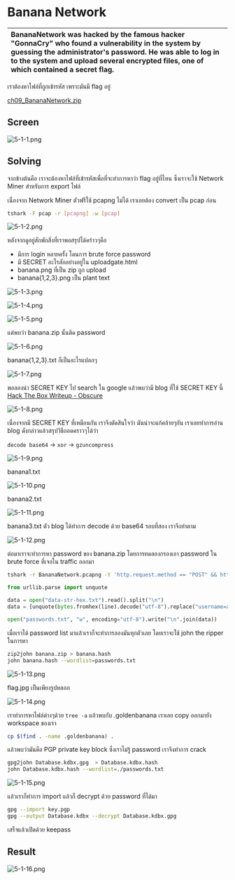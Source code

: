 # Banana Network

| BananaNetwork was hacked by the famous hacker "GonnaCry" who found a vulnerability in the system by guessing the administrator's password. He was able to log in to the system and upload several encrypted files, one of which contained a secret flag. |
|:-|

เราต้องหาไฟล์ที่ถูกเข้ารหัส เพราะมันมี flag อยู่

[ch09_BananaNetwork.zip](./files/ch09_BananaNetwork.zip)

## Screen

![5-1-1.png](./images/5-1-1.png)

## Solving

จากข้างต้นคือ เราจะต้องหาไฟล์ที่เข้ารหัสเพื่อที่จะทำการหาว่า flag อยู่ที่ไหน ซึ่งเราจะใช้ Network Miner สำหรับการ export ไฟล์

เนื่องจาก Network Miner ตัวฟรีใช้ pcapng ไม่ได้ เราเลยต้อง convert เป็น pcap ก่อน

```sh
tshark -F pcap -r [pcapng] -w [pcap]
```

![5-1-2.png](./images/5-1-2.png)

หลังจากดูอยู่สักพักสิ่งที่เราพอสรุปได้คร่าวๆคือ

- มีการ login หลายครั้ง โดนการ brute force password
- มี SECRET อะไรสักอย่างอยู่ใน uploadgate.html
- banana.png ที่เป็น zip ถูก upload
- banana{1,2,3}.png เป็น plant text

![5-1-3.png](./images/5-1-3.png)

![5-1-4.png](./images/5-1-4.png)

![5-1-5.png](./images/5-1-5.png)

แต่พบว่า banana.zip นั้นติด password

![5-1-6.png](./images/5-1-6.png)

banana{1,2,3}.txt ก็เป็นอะไรแปลกๆ

![5-1-7.png](./images/5-1-7.png)

พอลองนำ SECRET KEY ไป search ใน google แล้วพบว่ามี blog ที่ใช้ SECRET KEY นี้ [Hack The Box Writeup - Obscure](https://joshuanatan.medium.com/hack-bfc7c6528463)

![5-1-8.png](./images/5-1-8.png)

เนื่องจากมี SECRET KEY ที่เหมือนกัน เราจึงตัดสินใจว่า มันน่าจะแก้คล้ายๆกัน เราเลยทำการอ่าน blog ดังกล่าวแล้วสรุปวิธีถอดคราวๆได้ว่า

`decode base64` -> `xor` -> `gzuncompress`

![5-1-9.png](./images/5-1-9.png)

banana1.txt

![5-1-10.png](./images/5-1-10.png)

banana2.txt

![5-1-11.png](./images/5-1-11.png)

banana3.txt ตัว blog ได้ทำการ decode ด้วย base64 รอบที่สอง เราจึงทำตาม

![5-1-12.png](./images/5-1-12.png)

ต่อมาเราจะทำการหา password ของ banana.zip โดยการทดลองกรองเอา password ใน brute force ที่เจอใน traffic ออกมา

```sh
tshark -r BananaNetwork.pcapng -Y 'http.request.method == "POST" && http.content_type == "application/x-www-form-urlencoded"' -T fields -e http.file_data > data-str-hex.txt
```

```py
from urllib.parse import unquote

data = open("data-str-hex.txt").read().split("\n")
data = [unquote(bytes.fromhex(line).decode("utf-8").replace("username=admin&password=", "")) for line in data]

open("passwords.txt", "w", encoding="utf-8").write("\n".join(data))
```

เมื่อเราได้ password list มาแล้วเราก็จะทำการลองมันทุกตัวเลย โดยเราจะใช้ john the ripper ในการหา

```sh
zip2john banana.zip > banana.hash
john banana.hash --wordlist=passwords.txt
```

![5-1-13.png](./images/5-1-13.png)

flag.jpg เป็นเพียงรูปหลอก

![5-1-14.png](./images/5-1-14.png)

เราทำการหาไฟล์ต่างๆด้วย `tree -a` แล้วพบกับ .goldenbanana เราเลย copy ออกมายัง workspace ของเรา

```sh
cp $(find . -name .goldenbanana) .
```

แล้วพบว่ามันคือ PGP private key block ซึ่งเราไม่รู้ password เราจึงทำการ crack

```sh
gpg2john Database.kdbx.gpg  > Database.kdbx.hash
john Database.kdbx.hash --wordlist=./passwords.txt
```

![5-1-15.png](./images/5-1-15.png)

แล้วเราก็ทำการ import แล้วก็ decrypt ด้วย password ที่ได้มา

```sh
gpg --import key.pgp
gpg --output Database.kdbx --decrypt Database.kdbx.gpg
```

เสร็จแล้วเปิดด้วย keepass

## Result

![5-1-16.png](./images/5-1-16.png)
